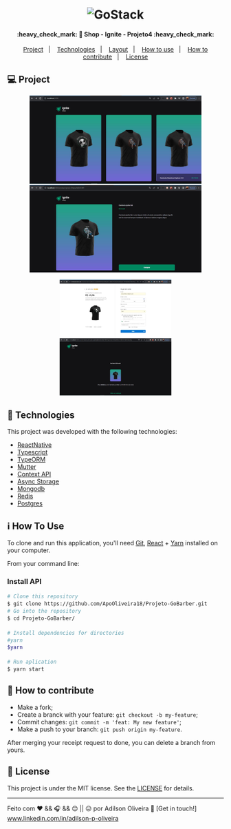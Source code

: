  <h1 align="center">
    <img alt="GoStack" title="#BeTheHero" src="src/assets/lg.png" width="250px" />
</h1>

<h4 align="center"> 
	:heavy_check_mark: 🚀 Shop - Ignite - Projeto4 :heavy_check_mark:
</h4>

<p align="center">
  <a href="#-project">Project</a>&nbsp;&nbsp;&nbsp;|&nbsp;&nbsp;&nbsp;
  <a href="#rocket-Technologies">Technologies</a>&nbsp;&nbsp;&nbsp;|&nbsp;&nbsp;&nbsp;
  <a href="#-layout">Layout</a>&nbsp;&nbsp;&nbsp;|&nbsp;&nbsp;&nbsp;
  <a href="#-how-to-use">How to use</a>&nbsp;&nbsp;&nbsp;|&nbsp;&nbsp;&nbsp;
  <a href="#-how-to-contribute">How to contribute</a>&nbsp;&nbsp;&nbsp;|&nbsp;&nbsp;&nbsp;
  <a href="#memo-license">License</a>
</p>

## 💻 Project

<p></p>
<p align="center">
    <img alt="Logon" title="Logon" src="src/assets/home.jpg" width="400px" />
    <img alt="Cadastro" title="Cadastro" src="src/assets/detalhes.jpg" width="400px" />
 </p>
 
 <p align="center">
  <img alt="Cadastro" title="Cadastro" src="src/assets/stripe-checkout.jpg" width="260px" />
  <img alt="Cadastro" title="Cadastro" src="src/assets/success.jpg" width="260px" />
 </p>





## :rocket: Technologies

This project was developed with the following technologies:
- [ReactNative](https://reactnative.dev/) 
- [Typescript](https://www.typescriptlang.org/docs/home.html)
- [TypeORM](https://typeorm.io/#/)
- [Mutter](https://www.npmjs.com/package/multer)
- [Context API](https://reactjs.org/docs/context.html)
- [Async Storage](https://github.com/react-native-community/async-storage)
- [Mongodb](https://docs.mongodb.com/)
- [Redis](https://redis.io/documentation)
- [Postgres](https://www.postgresql.org/docs/)


## :information_source: How To Use

To clone and run this application, you'll need [Git](https://git-scm.com), [React][react] + [Yarn][yarn] installed on your computer.

From your command line:

### Install API
```bash
# Clone this repository
$ git clone https://github.com/ApoOliveira18/Projeto-GoBarber.git
# Go into the repository
$ cd Projeto-GoBarber/

# Install dependencies for directories
#yarn
$yarn

# Run aplication
$ yarn start
```

## 🤔 How to contribute

- Make a fork;
- Create a branck with your feature: `git checkout -b my-feature`;
- Commit changes: `git commit -m 'feat: My new feature'`;
- Make a push to your branch: `git push origin my-feature`.

After merging your receipt request to done, you can delete a branch from yours.

## :memo: License

This project is under the MIT license. See the [LICENSE](LICENSE.md) for details.

---

Feito com ♥ && 🎧 && 😊 || 😥 
 por Adilson Oliveira :wave: [Get in touch!] www.linkedin.com/in/adilson-p-oliveira

[nodejs]: https://nodejs.org/
[react]: https://pt-br.reactjs.org/
[typescript]: https://www.typescriptlang.org/
[yarn]: https://yarnpkg.com/
[vc]: https://code.visualstudio.com/
[vceditconfig]: https://marketplace.visualstudio.com/items?itemName=EditorConfig.EditorConfig
[vceslint]: https://marketplace.visualstudio.com/items?itemName=dbaeumer.vscode-eslint
[prettier]: https://marketplace.visualstudio.com/items?itemName=esbenp.prettier-vscode
